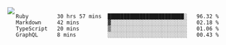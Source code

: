 

<a href="https://github.com/anuraghazra/github-readme-stats">
  <img align="left" src="https://github-readme-stats.vercel.app/api?username=kfly8&count_private=true&show_icons=true&theme=calm" />
</a>


<!--START_SECTION:waka-->

```text
Ruby         30 hrs 57 mins  ████████████████████████░   96.32 %
Markdown     42 mins         ▓░░░░░░░░░░░░░░░░░░░░░░░░   02.18 %
TypeScript   20 mins         ▒░░░░░░░░░░░░░░░░░░░░░░░░   01.06 %
GraphQL      8 mins          ░░░░░░░░░░░░░░░░░░░░░░░░░   00.43 %
```

<!--END_SECTION:waka-->

